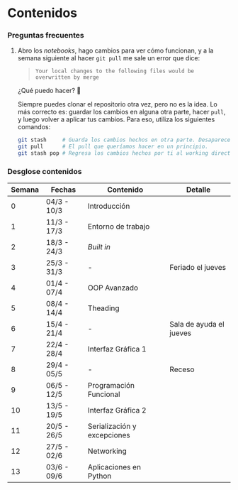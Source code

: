 # Contenidos

### Preguntas frecuentes
1. Abro los _notebooks_, hago cambios para ver cómo funcionan, y a la semana siguiente al hacer `git pull` me sale un error que dice:
   > `Your local changes to the following files would be overwritten by merge`
   
   ¿Qué puedo hacer? 🤔
   
   Siempre puedes clonar el repositorio otra vez, pero no es la idea. Lo más correcto es: guardar los cambios en alguna otra parte, hacer `pull`, y luego volver a aplicar tus cambios. Para eso, utiliza los siguientes comandos:
   ```bash
   git stash     # Guarda los cambios hechos en otra parte. Desaparecen del working directory.
   git pull      # El pull que queríamos hacer en un principio.
   git stash pop # Regresa los cambios hechos por ti al working directory.
   ```


### Desglose contenidos

| Semana | Fechas      | Contenido                   | Detalle                 |
| ------ | ----------- | --------------------------- | ----------------------- |
| 0      | 04/3 - 10/3 | Introducción                |                         |
| 1      | 11/3 - 17/3 | Entorno de trabajo          |                         |
| 2      | 18/3 - 24/3 | *Built in*                  |                         |
| 3      | 25/3 - 31/3 | -                           | Feriado el jueves       |
| 4      | 01/4 - 07/4 | OOP Avanzado                |                         |
| 5      | 08/4 - 14/4 | Theading                    |                         |
| 6      | 15/4 - 21/4 | -                           | Sala de ayuda el jueves |
| 7      | 22/4 - 28/4 | Interfaz Gráfica 1          |                         |
| 8      | 29/4 - 05/5 | -                           | Receso                  |
| 9      | 06/5 - 12/5 | Programación Funcional      |                         |
| 10     | 13/5 - 19/5 | Interfaz Gráfica 2          |                         |
| 11     | 20/5 - 26/5 | Serialización y excepciones |                         |
| 12     | 27/5 - 02/6 | Networking                  |                         |
| 13     | 03/6 - 09/6 | Aplicaciones en Python      |                         |
